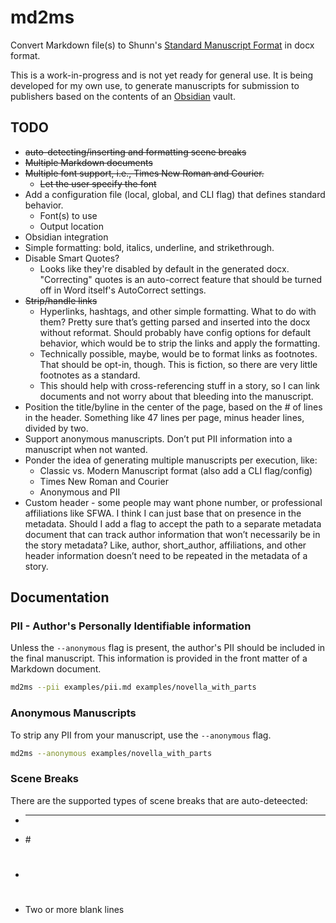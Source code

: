 # md2ms

Convert Markdown file(s) to Shunn's [Standard Manuscript Format](https://www.shunn.net/format/story/1/) in docx format.

This is a work-in-progress and is not yet ready for general use. It is being developed for my own use, to generate manuscripts for submission to publishers based on the contents of an [Obsidian](https://obsidian.md/) vault.

## TODO

- ~~auto-detecting/inserting and formatting scene breaks~~
- ~~Multiple Markdown documents~~
- ~~Multiple font support, i.e., Times New Roman and Courier.~~
	- ~~Let the user specify the font~~
- Add a configuration file (local, global, and CLI flag) that defines standard behavior.
	- Font(s) to use
	- Output location
- Obsidian integration
- Simple formatting: bold, italics, underline, and strikethrough.
- Disable Smart Quotes?
  - Looks like they're disabled by default in the generated docx. "Correcting" quotes is an auto-correct feature that should be turned off in Word itself's AutoCorrect settings.
- ~~Strip/handle links~~
	- Hyperlinks, hashtags, and other simple formatting. What to do with them? Pretty sure that’s getting parsed and inserted into the docx without reformat. Should probably have config options for default behavior, which would be to strip the links and apply the formatting.
	- Technically possible, maybe, would be to format links as footnotes. That should be opt-in, though. This is fiction, so there are very little footnotes as a standard.
	- This should help with cross-referencing stuff in a story, so I can link documents and not worry about that bleeding into the manuscript.
- Position the title/byline in the center of the page, based on the # of lines in the header. Something like 47 lines per page, minus header lines, divided by two.
- Support anonymous manuscripts. Don’t put PII information into a manuscript when not wanted.
- Ponder the idea of generating multiple manuscripts per execution, like:
	- Classic vs. Modern Manuscript format (also add a CLI flag/config)
	- Times New Roman and Courier
	- Anonymous and PII
- Custom header - some people may want phone number, or professional affiliations like SFWA. I think I can just base that on presence in the metadata. Should I add a flag to accept the path to a separate metadata document that can track author information that won’t necessarily be in the story metadata? Like, author, short_author, affiliations, and other header information doesn’t need to be repeated in the metadata of a story.

## Documentation

### PII - Author's Personally Identifiable information

Unless the `--anonymous` flag is present, the author's PII should be included in the final manuscript. This information is provided in the front matter of a Markdown document.

```bash
md2ms --pii examples/pii.md examples/novella_with_parts
```

### Anonymous Manuscripts

To strip any PII from your manuscript, use the `--anonymous` flag.

```bash
md2ms --anonymous examples/novella_with_parts
```

### Scene Breaks

There are the supported types of scene breaks that are auto-deteected:
- * * *
- \#
- #
- Two or more blank lines

